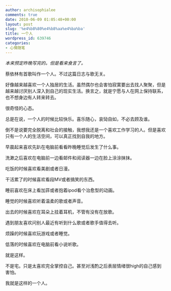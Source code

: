 ```yaml
---
author: archisophialee
comments: true
date: 2010-06-09 01:05:48+00:00
layout: post
slug: '%e4%b8%80%e4%b8%aa%e4%ba%ba'
title: 一个人
wordpress_id: 639746
categories:
- 心情随笔
---
```


_本来预定昨晚写完的。但是看来食言了。_

 

蔡依林有首歌叫作一个人。不过这篇日志与歌无关。

 

好像越来越喜欢一个人独居的生活。虽然偶尔也会害怕寂寞要出去找人聚聚，但是越来越讨厌别人深入到自己的现实生活。换言之，就是宁愿与人在网上保持联系，也不想身边有人转来转去。

 

很奇怪的心态。

 

总是在说，一个人的时候比较快乐。喜乐随心，哀恸自如，不必去顾及谁。

 

倒不是说要完全脱离和社会的接触，我想我还是一个喜欢工作学习的人。但是喜欢只有一个人的生活空间，可以真正找到自我的地方。

 

早晨起来喜欢先趴在电脑前看看昨晚睡觉后发生了什么事。

 

洗漱之后喜欢在电脑前一边看邮件和阅读器一边在脸上涂涂抹抹。

 

吃饭的时候喜欢看美剧或者日漫。

 

干活累了的时候喜欢看段MV或者搞笑的东西。

 

睡前喜欢在床上看加菲或者抱着ipod看个治愈型的动画。

 

睡觉的时候喜欢听着温柔的歌或者声音。

 

出去的时候喜欢在耳朵上挂着耳机，不管有没有在放歌。

 

遇到朋友喜欢问别人最近有听到什么歌或者歌手值得去听。

 

烦躁的时候喜欢玩游戏或者睡觉。

 

低落的时候喜欢在电脑前看小说听歌。

 

就是这样。

 

不是宅。只是太喜欢完全掌控自己。甚至对浅酌之后表层情绪很high的自己感到害怕。

 

我就是这样的一个人。
